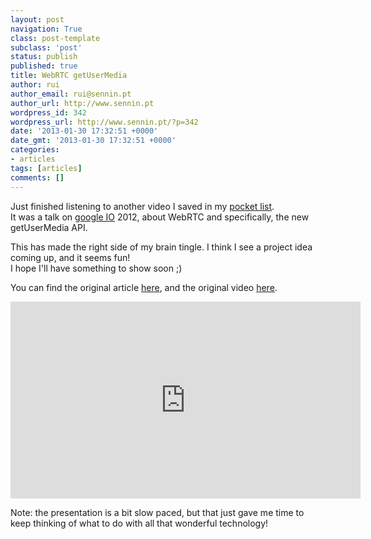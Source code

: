 ```yaml
---
layout: post
navigation: True
class: post-template
subclass: 'post'
status: publish
published: true
title: WebRTC getUserMedia
author: rui
author_email: rui@sennin.pt
author_url: http://www.sennin.pt
wordpress_id: 342
wordpress_url: http://www.sennin.pt/?p=342
date: '2013-01-30 17:32:51 +0000'
date_gmt: '2013-01-30 17:32:51 +0000'
categories:
- articles
tags: [articles]
comments: []
---
```

<p>Just finished listening to another video I saved in my <a href="http://getpocket.com/">pocket list</a>.<br />
It was a talk on <a href="https://developers.google.com/events/io/">google IO</a> 2012, about WebRTC and specifically, the new getUserMedia API.</p>
<p>This has made the right side of my brain tingle. I think I see a project idea coming up, and it seems fun!<br />
I hope I'll have something to show soon ;)</p>
<p>You can find the original article <a href="http://blog.chromium.org/2012/07/introducing-getusermedia-and-javascript.html">here</a>, and the original video <a href="http://www.youtube.com/watch?v=E8C8ouiXHHk">here</a>.</p>
<p><iframe src="http://www.youtube.com/embed/E8C8ouiXHHk" frameborder="0" width="560" height="315"></iframe></p>
<p>Note: the presentation is a bit slow paced, but that just gave me time to keep thinking of what to do with all that wonderful technology!</p>
